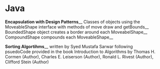 # Java

**Encapsulation with Design Patterns**__
  Classes of objects using the MoveableShape interface with methods of move draw and getBounds__
    BoundedShape object creates a border around each MoveabelShape__
    CompoundShape compounds each MoveableShape__
    
    
**Sorting Algortihms**__
  written by Syed Mustafa Sarwar following psuedoCode provided in the book Introduction to Algorithms by Thomas H. Cormen (Author), Charles E. Leiserson (Author), Ronald L. Rivest (Author), Clifford Stein (Author)
